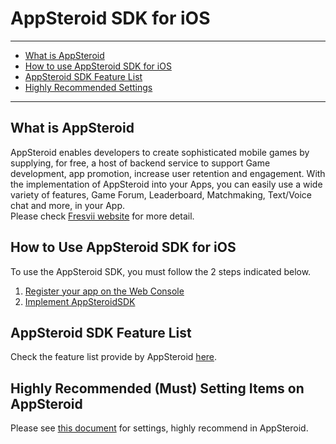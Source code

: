 # AppSteroid SDK for iOS

----------

- [What is AppSteroid](#AboutAppSteroid)
- [How to use AppSteroid SDK for iOS](#HowToUse)
- [AppSteroid SDK Feature List](#Features)
- [Highly Recommended Settings](#Settings)

---

## <a name="AboutAppSteroid">What is AppSteroid</a>
AppSteroid enables developers to create sophisticated mobile games by supplying, for free, a host of backend service to support Game development, app promotion, increase user retention and engagement.  With the implementation of AppSteroid into your Apps, you can easily use a wide variety of features, Game Forum, Leaderboard, Matchmaking, Text/Voice chat and more, in your App.  
Please check [Fresvii website](https://fresvii.com/features/social) for more detail.

## <a name="HowToUse">How to Use AppSteroid SDK for iOS</a>
To use the AppSteroid SDK, you must follow the 2 steps indicated below.

1. [Register your app on the Web Console](./2_AppRegistration.md)
2. [Implement AppSteroidSDK](./3_GetStarted.md)

## <a name="Features">AppSteroid SDK Feature List</a>
Check the feature list provide by AppSteroid [here](4_FeatureList.md).

## <a name="Settings">Highly Recommended (Must) Setting Items on AppSteroid</a>
Please see [this document](https://github.com/fresvii/appsteroid-documents/blob/master/en/WebConsole.md) for settings, highly recommend in AppSteroid.




